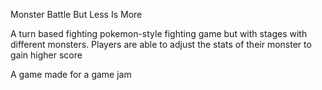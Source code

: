 Monster Battle But Less Is More

A turn based fighting pokemon-style fighting game but with stages with different monsters. Players are able to adjust the stats of their monster to gain higher score

A game made for a game jam

